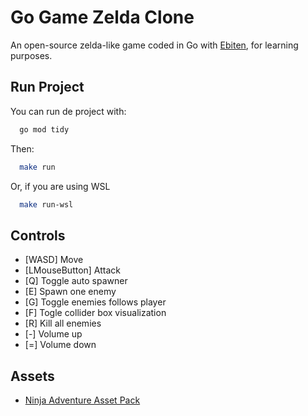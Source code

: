 # Go Game Zelda Clone

An open-source zelda-like game coded in Go with [Ebiten](https://ebitengine.org), for learning purposes.

## Run Project
You can run de project with:
```bash
  go mod tidy
```

Then:
```bash
  make run
```
Or, if you are using WSL
```bash
  make run-wsl
```

## Controls
- [WASD] Move
- [LMouseButton] Attack
- [Q] Toggle auto spawner
- [E] Spawn one enemy
- [G] Toggle enemies follows player
- [F] Togle collider box visualization
- [R] Kill all enemies
- [-] Volume up
- [=] Volume down

## Assets
- [Ninja Adventure Asset Pack](https://pixel-boy.itch.io/ninja-adventure-asset-pack)